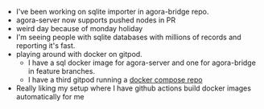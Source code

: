 *   I've been working on sqlite importer in agora-bridge repo.
*   agora-server now supports pushed nodes in PR
*   weird day because of monday holiday
*   I'm seeing people with sqlite databases with millions of records and reporting it's fast.
*   playing around with docker on gitpod.
    *   I have a sql docker image for agora-server and one for agora-bridge in feature branches.
    *   I have a third gitpod running a [docker compose repo](https://github.com/codegod100/unified/blob/master/compose.yml)
*   Really liking my setup where I have github actions build docker images automatically for me